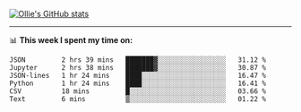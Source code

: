<!--
**icedpanda/icedpanda** is a ✨ _special_ ✨ repository because its `README.md` (this file) appears on your GitHub profile.

Here are some ideas to get you started:

- 🔭 I’m currently working on ...
- 🌱 I’m currently learning ...
- 👯 I’m looking to collaborate on ...
- 🤔 I’m looking for help with ...
- 💬 Ask me about ...
- 📫 How to reach me: ...
- 😄 Pronouns: ...
- ⚡ Fun fact: ...
-->
[![Ollie's GitHub stats](https://github-readme-stats-icedpanda.vercel.app/api?username=icedpanda&count_private=true&show_icons=true)](https://github.com/icedpanda)

---
📊 **This week I spent my time on:**
<!--START_SECTION:waka-->

```text
JSON         2 hrs 39 mins   ███████▓░░░░░░░░░░░░░░░░░   31.12 %
Jupyter      2 hrs 38 mins   ███████▓░░░░░░░░░░░░░░░░░   30.87 %
JSON-lines   1 hr 24 mins    ████░░░░░░░░░░░░░░░░░░░░░   16.47 %
Python       1 hr 24 mins    ████░░░░░░░░░░░░░░░░░░░░░   16.41 %
CSV          18 mins         █░░░░░░░░░░░░░░░░░░░░░░░░   03.66 %
Text         6 mins          ▒░░░░░░░░░░░░░░░░░░░░░░░░   01.22 %
```

<!--END_SECTION:waka-->

